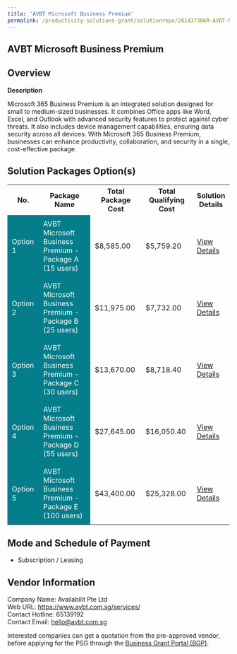 ```yaml
---
title: 'AVBT Microsoft Business Premium'
permalink: /productivity-solutions-grant/solutionrepo/201437306R-AVBT-Mcrosoft-Busnss-Prmum-G
---
```


## AVBT Microsoft Business Premium

## Overview

**Description**

Microsoft 365 Business Premium is an integrated solution designed for small to medium-sized businesses. It combines Office apps like Word, Excel, and Outlook with advanced security features to protect against cyber threats. It also includes device management capabilities, ensuring data security across all devices. With Microsoft 365 Business Premium, businesses can enhance productivity, collaboration, and security in a single, cost-effective package.

## Solution Packages Option(s)

<table>
<tr>
<th><b>No.</b></th>
<th><b>Package Name</b></th>
<th><b>Total Package Cost</b></th>
<th><b>Total Qualifying Cost</b></th>
<th><b>Solution Details</b></th>
</tr>
<tr>
<td style='padding: 10px; background-color: #037E8A; color: #FFFFFF;'>Option 1</td>
<td style='padding: 10px; background-color: #037E8A; color: #FFFFFF;'>AVBT Microsoft Business Premium - Package A (15 users)</td>
<td style='padding: 10px;'>$8,585.00</td>
<td style='padding: 10px;'>$5,759.20</td>
<td style='padding: 10px;'><a href='/images/psg/201437306R_20240251_07082025_Desensitised_Annex3_Part1.pdf' target='_blank'>View Details</a></td>
</tr>
<tr>
<td style='padding: 10px; background-color: #037E8A; color: #FFFFFF;'>Option 2</td>
<td style='padding: 10px; background-color: #037E8A; color: #FFFFFF;'>AVBT Microsoft Business Premium - Package B (25 users)</td>
<td style='padding: 10px;'>$11,975.00</td>
<td style='padding: 10px;'>$7,732.00</td>
<td style='padding: 10px;'><a href='/images/psg/201437306R_20240251_07082025_Desensitised_Annex3_Part2.pdf' target='_blank'>View Details</a></td>
</tr>
<tr>
<td style='padding: 10px; background-color: #037E8A; color: #FFFFFF;'>Option 3</td>
<td style='padding: 10px; background-color: #037E8A; color: #FFFFFF;'>AVBT Microsoft Business Premium - Package C (30 users)</td>
<td style='padding: 10px;'>$13,670.00</td>
<td style='padding: 10px;'>$8,718.40</td>
<td style='padding: 10px;'><a href='/images/psg/201437306R_20240251_07082025_Desensitised_Annex3_Part3.pdf' target='_blank'>View Details</a></td>
</tr>
<tr>
<td style='padding: 10px; background-color: #037E8A; color: #FFFFFF;'>Option 4</td>
<td style='padding: 10px; background-color: #037E8A; color: #FFFFFF;'>AVBT Microsoft Business Premium - Package D (55 users)</td>
<td style='padding: 10px;'>$27,645.00</td>
<td style='padding: 10px;'>$16,050.40</td>
<td style='padding: 10px;'><a href='/images/psg/201437306R_20240251_07082025_Desensitised_Annex3_Part4.pdf' target='_blank'>View Details</a></td>
</tr>
<tr>
<td style='padding: 10px; background-color: #037E8A; color: #FFFFFF;'>Option 5</td>
<td style='padding: 10px; background-color: #037E8A; color: #FFFFFF;'>AVBT Microsoft Business Premium - Package E (100 users)</td>
<td style='padding: 10px;'>$43,400.00</td>
<td style='padding: 10px;'>$25,328.00</td>
<td style='padding: 10px;'><a href='/images/psg/201437306R_20240251_07082025_Desensitised_Annex3_Part5.pdf' target='_blank'>View Details</a></td>
</tr>
</table>

## Mode and Schedule of Payment

 - Subscription / Leasing

## Vendor Information

 Company Name: Availabilit Pte Ltd<br>Web URL: https://www.avbt.com.sg/services/ <br>Contact Hotline: 65139192 <br>Contact Email: hello@avbt.com.sg <br>

Interested companies can get a quotation from the pre-approved vendor, before applying for the PSG through the <a href='https://www.businessgrants.gov.sg/' target='_blank' rel='noopener'>Business Grant Portal (BGP)</a>.

<script src="/jquery/resize-tables.js"></script>
